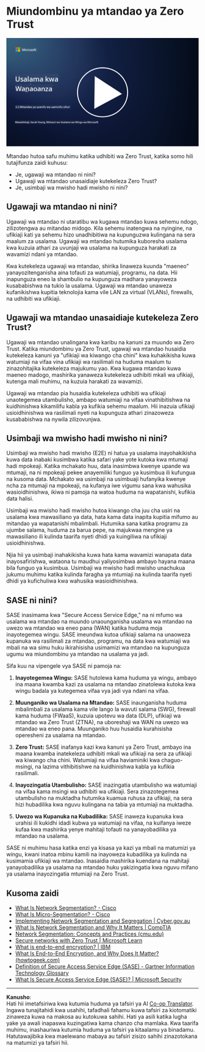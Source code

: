 <!--
CO_OP_TRANSLATOR_METADATA:
{
  "original_hash": "680d6e14d9d33fc471c22f44679713f8",
  "translation_date": "2025-09-04T00:40:28+00:00",
  "source_file": "3.2 Networking zero trust architecture.md",
  "language_code": "sw"
}
-->
# Miundombinu ya mtandao ya Zero Trust

[![Tazama video](../../translated_images/3-2_placeholder.b52521a0e93e0e122f19dfbd676c836d3d527c6de1bb28fd7643aa518eae6631.sw.png)](https://learn-video.azurefd.net/vod/player?id=9f425fdb-1c53-4e67-b550-68bdac35df45)

Mtandao hutoa safu muhimu katika udhibiti wa Zero Trust, katika somo hili tutajifunza zaidi kuhusu:

 - Je, ugawaji wa mtandao ni nini?  
 - Ugawaji wa mtandao unasaidiaje kutekeleza Zero Trust?  
 - Je, usimbaji wa mwisho hadi mwisho ni nini?  

## Ugawaji wa mtandao ni nini?

Ugawaji wa mtandao ni utaratibu wa kugawa mtandao kuwa sehemu ndogo, zilizotengwa au mitandao midogo. Kila sehemu inatengwa na nyingine, na ufikiaji kati ya sehemu hizo unadhibitiwa na kupunguzwa kulingana na sera maalum za usalama. Ugawaji wa mtandao hutumika kuboresha usalama kwa kuzuia athari za uvunjaji wa usalama na kupunguza harakati za wavamizi ndani ya mtandao.

Kwa kutekeleza ugawaji wa mtandao, shirika linaweza kuunda "maeneo" yanayozitenganisha aina tofauti za watumiaji, programu, na data. Hii inapunguza eneo la shambulio na kupunguza madhara yanayoweza kusababishwa na tukio la usalama. Ugawaji wa mtandao unaweza kufanikishwa kupitia teknolojia kama vile LAN za virtual (VLANs), firewalls, na udhibiti wa ufikiaji.

## Ugawaji wa mtandao unasaidiaje kutekeleza Zero Trust?

Ugawaji wa mtandao unalingana kwa karibu na kanuni za muundo wa Zero Trust. Katika miundombinu ya Zero Trust, ugawaji wa mtandao husaidia kutekeleza kanuni ya "ufikiaji wa kiwango cha chini" kwa kuhakikisha kuwa watumiaji na vifaa vina ufikiaji wa rasilimali na huduma maalum tu zinazohitajika kutekeleza majukumu yao. Kwa kugawa mtandao kuwa maeneo madogo, mashirika yanaweza kutekeleza udhibiti mkali wa ufikiaji, kutenga mali muhimu, na kuzuia harakati za wavamizi.

Ugawaji wa mtandao pia husaidia kutekeleza udhibiti wa ufikiaji unaotegemea utambulisho, ambapo watumiaji na vifaa vinathibitishwa na kuidhinishwa kikamilifu kabla ya kufikia sehemu maalum. Hii inazuia ufikiaji usioidhinishwa wa rasilimali nyeti na kupunguza athari zinazoweza kusababishwa na nywila zilizovunjwa.

## Usimbaji wa mwisho hadi mwisho ni nini?

Usimbaji wa mwisho hadi mwisho (E2E) ni hatua ya usalama inayohakikisha kuwa data inabaki kusimbwa katika safari yake yote kutoka kwa mtumaji hadi mpokeaji. Katika mchakato huu, data inasimbwa kwenye upande wa mtumaji, na ni mpokeaji pekee anayemiliki funguo ya kusimbua ili kufungua na kusoma data. Mchakato wa usimbaji na usimbuaji hufanyika kwenye ncha za mtumaji na mpokeaji, na kufanya iwe vigumu sana kwa wahusika wasioidhinishwa, ikiwa ni pamoja na watoa huduma na wapatanishi, kufikia data halisi.

Usimbaji wa mwisho hadi mwisho hutoa kiwango cha juu cha usiri na usalama kwa mawasiliano ya data, hata kama data inapita kupitia mifumo au mitandao ya wapatanishi mbalimbali. Hutumika sana katika programu za ujumbe salama, huduma za barua pepe, na majukwaa mengine ya mawasiliano ili kulinda taarifa nyeti dhidi ya kuingiliwa na ufikiaji usioidhinishwa.

Njia hii ya usimbaji inahakikisha kuwa hata kama wavamizi wanapata data inayosafirishwa, wataona tu maudhui yaliyosimbwa ambayo hayana maana bila funguo ya kusimbua. Usimbaji wa mwisho hadi mwisho unachukua jukumu muhimu katika kulinda faragha ya mtumiaji na kulinda taarifa nyeti dhidi ya kufichuliwa kwa wahusika wasioidhinishwa.

## SASE ni nini?

SASE inasimama kwa "Secure Access Service Edge," na ni mfumo wa usalama wa mtandao na muundo unaounganisha usalama wa mtandao na uwezo wa mtandao wa eneo pana (WAN) katika huduma moja inayotegemea wingu. SASE imeundwa kutoa ufikiaji salama na unaoweza kupanuka wa rasilimali za mtandao, programu, na data kwa watumiaji wa mbali na wa simu huku ikirahisisha usimamizi wa mtandao na kupunguza ugumu wa miundombinu ya mtandao na usalama ya jadi.

Sifa kuu na vipengele vya SASE ni pamoja na:

1. **Inayotegemea Wingu:** SASE hutolewa kama huduma ya wingu, ambayo ina maana kwamba kazi za usalama na mtandao zinatolewa kutoka kwa wingu badala ya kutegemea vifaa vya jadi vya ndani na vifaa.
   
2. **Muunganiko wa Usalama na Mtandao:** SASE inaunganisha huduma mbalimbali za usalama kama vile lango la wavuti salama (SWG), firewall kama huduma (FWaaS), kuzuia upotevu wa data (DLP), ufikiaji wa mtandao wa Zero Trust (ZTNA), na uboreshaji wa WAN na uwezo wa mtandao wa eneo pana. Muunganiko huu husaidia kurahisisha operesheni za usalama na mtandao.
   
3. **Zero Trust:** SASE inafanya kazi kwa kanuni ya Zero Trust, ambayo ina maana kwamba inatekeleza udhibiti mkali wa ufikiaji na sera za ufikiaji wa kiwango cha chini. Watumiaji na vifaa haviaminiki kwa chaguo-msingi, na lazima vithibitishwe na kuidhinishwa kabla ya kufikia rasilimali.
   
4. **Inayozingatia Utambulisho:** SASE inazingatia utambulisho wa watumiaji na vifaa kama msingi wa udhibiti wa ufikiaji. Sera zinazotegemea utambulisho na muktadha hutumika kuamua ruhusa za ufikiaji, na sera hizi hubadilika kwa nguvu kulingana na tabia ya mtumiaji na muktadha.
   
5. **Uwezo wa Kupanuka na Kubadilika:** SASE inaweza kupanuka kwa urahisi ili kukidhi idadi kubwa ya watumiaji na vifaa, na kuifanya iweze kufaa kwa mashirika yenye mahitaji tofauti na yanayobadilika ya mtandao na usalama.

SASE ni muhimu hasa katika enzi ya kisasa ya kazi ya mbali na matumizi ya wingu, kwani inatoa mbinu kamili na inayoweza kubadilika ya kulinda na kusimamia ufikiaji wa mtandao. Inasaidia mashirika kuendana na mahitaji yanayobadilika ya usalama na mtandao huku yakizingatia kwa nguvu mifano ya usalama inayozingatia mtumiaji na Zero Trust.

## Kusoma zaidi

- [What Is Network Segmentation? - Cisco](https://www.cisco.com/c/en/us/products/security/what-is-network-segmentation.html#~benefits)  
- [What Is Micro-Segmentation? - Cisco](https://www.cisco.com/c/en/us/products/security/what-is-microsegmentation.html)  
- [Implementing Network Segmentation and Segregation | Cyber.gov.au](https://www.cyber.gov.au/resources-business-and-government/maintaining-devices-and-systems/system-hardening-and-administration/network-hardening/implementing-network-segmentation-and-segregation)  
- [What Is Network Segmentation and Why It Matters | CompTIA](https://www.comptia.org/blog/security-awareness-training-network-segmentation)  
- [Network Segmentation: Concepts and Practices (cmu.edu)](https://insights.sei.cmu.edu/blog/network-segmentation-concepts-and-practices/)  
- [Secure networks with Zero Trust | Microsoft Learn](https://learn.microsoft.com/security/zero-trust/deploy/networks?WT.mc_id=academic-96948-sayoung)  
- [What is end-to-end encryption? | IBM](https://www.ibm.com/topics/end-to-end-encryption)  
- [What Is End-to-End Encryption, and Why Does It Matter? (howtogeek.com)](https://www.howtogeek.com/711656/what-is-end-to-end-encryption-and-why-does-it-matter/)  
- [Definition of Secure Access Service Edge (SASE) - Gartner Information Technology Glossary](https://www.gartner.com/en/information-technology/glossary/secure-access-service-edge-sase)  
- [What Is Secure Access Service Edge (SASE)? | Microsoft Security](https://www.microsoft.com/security/business/security-101/what-is-sase?WT.mc_id=academic-96948-sayoung)  

---

**Kanusho**:  
Hati hii imetafsiriwa kwa kutumia huduma ya tafsiri ya AI [Co-op Translator](https://github.com/Azure/co-op-translator). Ingawa tunajitahidi kwa usahihi, tafadhali fahamu kuwa tafsiri za kiotomatiki zinaweza kuwa na makosa au kutokuwa sahihi. Hati ya asili katika lugha yake ya awali inapaswa kuzingatiwa kama chanzo cha mamlaka. Kwa taarifa muhimu, inashauriwa kutumia huduma ya tafsiri ya kitaalamu ya binadamu. Hatutawajibika kwa maelewano mabaya au tafsiri zisizo sahihi zinazotokana na matumizi ya tafsiri hii.